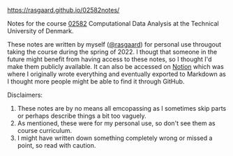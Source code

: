 https://rasgaard.github.io/02582notes/

Notes for the course [02582](https://kurser.dtu.dk/course/02582) Computational Data Analysis at the Technical University of Denmark.


These notes are written by myself ([@rasgaard](https://github.com/rasgaard/)) for personal use througout taking the course during the spring of 2022. 
I thougt that someone in the future might benefit from having access to these notes, so I thought I'd make them publicly available. 
It can also be accessed on [Notion](https://rasgaard.notion.site/Computational-Data-Analysis-524da89eb1bc4985b0b100d3a80ca71c) which was where I originally wrote everything and eventually exported to Markdown as I thought more people might be able to find it through GitHub.

Disclaimers:
1. These notes are by no means all emcopassing as I sometimes skip parts or perhaps describe things a bit too vaguely.
2. As mentioned, these were for my personal use, so don't see them as course curriculum.
3. I might have written down something completely wrong or missed a point, so read with caution.
